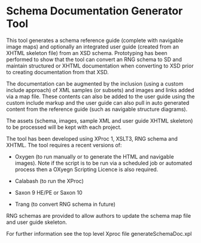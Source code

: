 
# Schema Documentation Generator Tool

This tool generates a schema reference guide (complete with navigable image maps) and optionally an integrated user guide (created from an XHTML skeleton file) from an XSD schema.
Prototyping has been performed to show that the tool can convert an RNG schema to SD and maintain structured or XHTML documentation when converting to XSD prior to creating documentation from that XSD.

The documentation can be augmented by the inclusion (using a custom include approach) of XML samples (or subsets) and images and links added via a map file.
These contents can also be added to the user guide using the custom include markup and the user guide can also pull in auto generated content from the reference guide (such as navigable structure diagrams).

The assets (schema, images, sample XML and user guide XHTML skeleton) to be processed will be kept with each project.

The tool has been developed using XProc 1, XSLT3, RNG schema and XHTML.
The tool requires a recent versions of:

* Oxygen (to run manually or to generate the HTML and navigable images). Note if the script is to be run via a scheduled job  or automated process then a OXyegn Scripting Licence is also required.

* Calabash (to run the XProc)

* Saxon 9 HE/PE or Saxon 10

* Trang (to convert RNG schema in future)

RNG schemas are provided to allow authors to update the schema map file and user guide skeleton.

For further information see the top level Xproc file generateSchemaDoc.xpl

